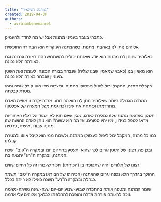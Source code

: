 ```yaml
---
title: "המתנה העילאית"
created: 2019-04-30
authors: 
  - avrahambenemanuel
---
```


כתבתי בעבר בענייני מתנות אבל יש מה לחדד ולהעמיק.

אלוהים נותן לנו באהבתו מתנות. כשהמתנה העיקרית הוא הבחירה החופשית.

כאלוהים שנותן לנו מתנות הוא יודע שאנחנו יכולים להשתמש בהם בצורה הנכונה וגם בצורתה הלא נכונה.

הוא מאמין בנו (כאבא שמאמין שבנו יצליח) שנבחר בצורה הנכונה. לעומת זאת השטן מעוניין שנבחר בצורה הלא נכונה.

בקבלת מתנה, המקבל יכול ליפול בעיסוקו במתנה. ולשכוח ממי הוא קיבל אותה ומהי מטרת קבלתה.

המתנה הגדולה ביותר שאלוהים נותן לנו הוא הכירותו. מתנה יקרה זו מחייה האדם מתרדמתו ופותחת את עיניו (כדוגמת משל המערה של אפלטון).

השטן כשרואה מתנה שכזו נמסרת לאדם, מבין שאם הוא לא יעמוד על רגליו האחוריות וידאג לטפל בנידון, ימיו יהיו ספורים. אז מה הוא עושה? הוא נותן לאדם תחושה שזו מתנה עבורו, אישית, פרטית.

כמו כל מתנה, המקבל יכול ליפול בעיסוקו במתנה. ולשכוח ממי הוא קיבל אותו ולמטרת קבלתו.

ובכן פה, רצונו של השטן יגרום לכך שהוא יתעסק בחיי יום יומו ובמקרה ה"טוב" ישכח המתנה, ובמקרה ה"רע" יתגאה בה.

רצונו של אלוהים יהיה שתטופח בו (הכירותו) ויזכור שעבורו זה כל החיים שווים.

ההולך בהדרך הלא נכונה יגרום שהמתנה (הכירותו של הבורא) במקרה ה"טוב" תשמר כגחלת ובמקרה ה"רע" תשכח כאילו לא היתה בכלל.

שומר המתנה ומטפח אותה בהתמדה שבוע-שבוע יום-יום שעה-שעה נשימה-נשימה זוכה לראותה פורחת וגדלה והופכת להחלפתו למלאך אלוהים עלי אדמה.
